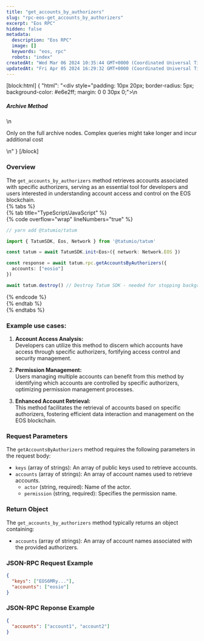 ```yaml
---
title: "get_accounts_by_authorizers"
slug: "rpc-eos-get_accounts_by_authorizers"
excerpt: "Eos RPC"
hidden: false
metadata: 
  description: "Eos RPC"
  image: []
  keywords: "eos, rpc"
  robots: "index"
createdAt: "Wed Mar 06 2024 10:35:44 GMT+0000 (Coordinated Universal Time)"
updatedAt: "Fri Apr 05 2024 16:29:32 GMT+0000 (Coordinated Universal Time)"
---
```

[block:html]
{
  "html": "<div style=\"padding: 10px 20px; border-radius: 5px; background-color: #e6e2ff; margin: 0 0 30px 0;\">\n  <h5>Archive Method</h5>\n  <p>Only on the full archive nodes. Complex queries might take longer and incur additional cost</p>\n</div>"
}
[/block]


### Overview

The `get_accounts_by_authorizers` method retrieves accounts associated with specific authorizers, serving as an essential tool for developers and users interested in understanding account access and control on the EOS blockchain.  
{% tabs %}  
{% tab title="TypeScript/JavaScript" %}  
{% code overflow="wrap" lineNumbers="true" %}

```typescript
// yarn add @tatumio/tatum

import { TatumSDK, Eos, Network } from '@tatumio/tatum'

const tatum = await TatumSDK.init<Eos>({ network: Network.EOS })

const response = await tatum.rpc.getAccountsByAuthorizers({
  accounts: ["eosio"]
})

await tatum.destroy() // Destroy Tatum SDK - needed for stopping background jobs
```

{% endcode %}  
{% endtab %}  
{% endtabs %}

### Example use cases:

1. **Account Access Analysis:**  
   Developers can utilize this method to discern which accounts have access through specific authorizers, fortifying access control and security management.

2. **Permission Management:**  
   Users managing multiple accounts can benefit from this method by identifying which accounts are controlled by specific authorizers, optimizing permission management processes.

3. **Enhanced Account Retrieval:**  
   This method facilitates the retrieval of accounts based on specific authorizers, fostering efficient data interaction and management on the EOS blockchain.

### Request Parameters

The `getAccountsByAuthorizers` method requires the following parameters in the request body:

- `keys` (array of strings): An array of public keys used to retrieve accounts.
- `accounts` (array of strings): An array of account names used to retrieve accounts.
  - `actor` (string, required): Name of the actor.
  - `permission` (string, required): Specifies the permission name.

### Return Object

The `get_accounts_by_authorizers` method typically returns an object containing:

- `accounts` (array of strings): An array of account names associated with the provided authorizers.

### JSON-RPC Request Example

```json
{
  "keys": ["EOS6MRy..."],
  "accounts": ["eosio"]
}
```

### JSON-RPC Reponse Example

```json
{
  "accounts": ["account1", "account2"]
}
```

